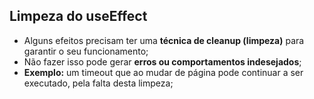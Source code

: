 ## Limpeza do useEffect

- Alguns efeitos precisam ter uma **técnica de cleanup (limpeza)** para garantir o seu funcionamento;
- Não fazer isso pode gerar **erros ou comportamentos indesejados**;
- **Exemplo:** um timeout que ao mudar de página pode continuar a ser executado, pela falta desta limpeza;